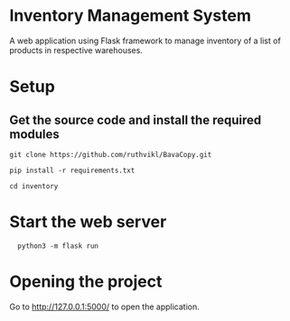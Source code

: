 # Inventory Management System
A web application using Flask framework to manage inventory of a list of products in respective warehouses.

# Setup
## Get the source code and install the required modules
```
git clone https://github.com/ruthvikl/BavaCopy.git

pip install -r requirements.txt

cd inventory
```
# Start the web server
```
  python3 -m flask run
```
# Opening the project

  Go to http://127.0.0.1:5000/ to open the application.
